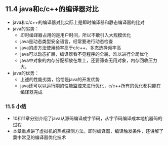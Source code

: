 ## 11.4 java和c/c++的编译器对比

+ java和c/c++的编译器对比实际上是即时编译器和静态编译器的比对
+ java的劣势：
  + 即时编译器占用的是用户时间，所以不敢引入大规模优化
  + java是动态类型安全语言，经常要进行动态检查
  + java的虚方法使用频率高于c/c++，多态选择频率高
  + java可以动态扩展，编译器看不见程序的全貌，难以进行全局优化
  + java中对象的内存分配都放在堆上，还要筛查无用对象，内存回收压力大。
+ java的优势：
  + 上述的性能劣势，恰恰是java的开发优势
  + java还可以以运行期的性能监控来进行优化，c/c++所有的优化都只能在编译器完成

### 11.5 小结

+ 10和11章分别介绍了java从源码编译成字节码，从字节码编译成本地机器码的过程
+ 本章重点讲了虚拟机的热点探测方法，即时编译器，编译触发条件，还讲解了冀中常见的编译器优化技术